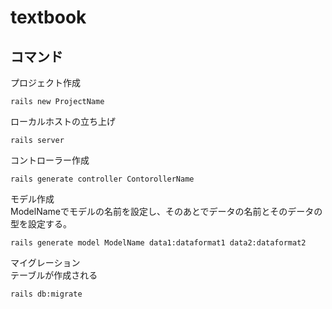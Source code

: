 # textbook

## コマンド
プロジェクト作成
```
rails new ProjectName
```

ローカルホストの立ち上げ
```
rails server
```

コントローラー作成
```
rails generate controller ContorollerName
```

モデル作成<br>
ModelNameでモデルの名前を設定し、そのあとでデータの名前とそのデータの型を設定する。
```
rails generate model ModelName data1:dataformat1 data2:dataformat2
```

マイグレーション<br>
テーブルが作成される
```
rails db:migrate
```



